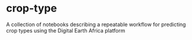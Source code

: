 # crop-type
A collection of notebooks describing a repeatable workflow for predicting crop types using the Digital Earth Africa platform
